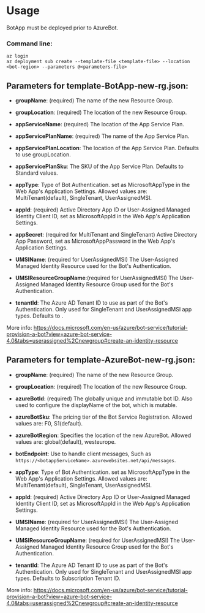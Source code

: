 # Usage
BotApp must be deployed prior to AzureBot.

### Command line:
`az login`<br>
`az deployment sub create --template-file <template-file> --location <bot-region> --parameters @<parameters-file>`

## Parameters for template-BotApp-new-rg.json:

- **groupName**: (required)           The name of the new Resource Group.
- **groupLocation**: (required)       The location of the new Resource Group.

- **appServiceName**: (required)          The location of the App Service Plan.
- **appServicePlanName**: (required)      The name of the App Service Plan.
- **appServicePlanLocation**:             The location of the App Service Plan. Defaults to use groupLocation.
- **appServicePlanSku**:                  The SKU of the App Service Plan. Defaults to Standard values.

- **appType**:    Type of Bot Authentication. set as MicrosoftAppType in the Web App's Application Settings. Allowed values are: MultiTenant(default), SingleTenant, UserAssignedMSI.
- **appId**: (required)                                       Active Directory App ID or User-Assigned Managed Identity Client ID, set as MicrosoftAppId in the Web App's Application Settings.
- **appSecret**: (required for MultiTenant and SingleTenant)  Active Directory App Password, set as MicrosoftAppPassword in the Web App's Application Settings.
- **UMSIName**: (required for UserAssignedMSI)                The User-Assigned Managed Identity Resource used for the Bot's Authentication.
- **UMSIResourceGroupName**:(required for UserAssignedMSI)    The User-Assigned Managed Identity Resource Group used for the Bot's Authentication.
- **tenantId**:   The Azure AD Tenant ID to use as part of the Bot's Authentication. Only used for SingleTenant and UserAssignedMSI app types. Defaults to <Subscription Tenant ID>.

More info: https://docs.microsoft.com/en-us/azure/bot-service/tutorial-provision-a-bot?view=azure-bot-service-4.0&tabs=userassigned%2Cnewgroup#create-an-identity-resource



## Parameters for template-AzureBot-new-rg.json:

- **groupName**: (required)           The name of the new Resource Group.
- **groupLocation**: (required)       The location of the new Resource Group.

- **azureBotId**: (required)          The globally unique and immutable bot ID. Also used to configure the displayName of the bot, which is mutable.
- **azureBotSku**:                    The pricing tier of the Bot Service Registration. Allowed values are: F0, S1(default).
- **azureBotRegion**:                 Specifies the location of the new AzureBot. Allowed values are: global(default), westeurope.
- **botEndpoint**:                    Use to handle client messages, Such as `https://<botappServiceName>.azurewebsites.net/api/messages`.

- **appType**:    Type of Bot Authentication. set as MicrosoftAppType in the Web App's Application Settings. Allowed values are: MultiTenant(default), SingleTenant, UserAssignedMSI.
- **appId**: (required)                                       Active Directory App ID or User-Assigned Managed Identity Client ID, set as MicrosoftAppId in the Web App's Application Settings.
- **UMSIName**: (required for UserAssignedMSI)                The User-Assigned Managed Identity Resource used for the Bot's Authentication.
- **UMSIResourceGroupName**: (required for UserAssignedMSI)   The User-Assigned Managed Identity Resource Group used for the Bot's Authentication.
- **tenantId**:   The Azure AD Tenant ID to use as part of the Bot's Authentication. Only used for SingleTenant and UserAssignedMSI app types. Defaults to Subscription Tenant ID.

More info: https://docs.microsoft.com/en-us/azure/bot-service/tutorial-provision-a-bot?view=azure-bot-service-4.0&tabs=userassigned%2Cnewgroup#create-an-identity-resource